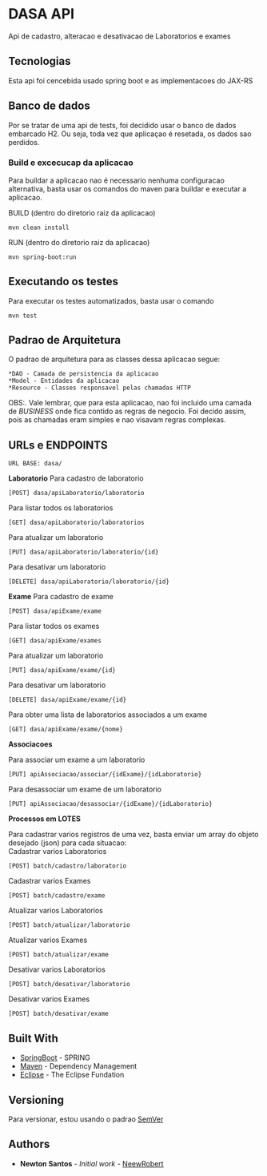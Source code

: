 # DASA API 

Api de cadastro, alteracao e desativacao de Laboratorios e exames

## Tecnologias

Esta api foi cencebida usado spring boot e as implementacoes do JAX-RS

## Banco de dados

 Por se tratar de uma api de tests, foi decidido usar o banco de dados embarcado H2. Ou seja, toda vez que aplicaçao é resetada, os dados sao perdidos.


### Build e excecucap da aplicacao

Para buildar a aplicacao nao é necessario nenhuma configuracao alternativa, basta usar os comandos do maven para buildar e executar a aplicacao.

BUILD (dentro do diretorio raiz da aplicacao)

```
mvn clean install
```

RUN (dentro do diretorio raiz da aplicacao)

```
mvn spring-boot:run
```

## Executando os testes

Para executar os testes automatizados, basta usar o comando

```
mvn test
```

## Padrao de Arquitetura 
 O padrao de arquitetura para as classes dessa aplicacao segue:
 
 	*DAO - Camada de persistencia da aplicacao
 	*Model - Entidades da aplicacao
 	*Resource - Classes responsavel pelas chamadas HTTP
 	
 OBS:. Vale lembrar, que para esta aplicacao, nao foi incluido uma camada de *BUSINESS* onde fica contido as regras de negocio. Foi decido assim, pois as chamadas eram simples e nao visavam regras complexas.
 
 
## URLs e ENDPOINTS
 
 	URL BASE: dasa/
 	
**Laboratorio** 
Para cadastro de laboratorio

	[POST] dasa/apiLaboratorio/laboratorio

Para listar todos os laboratorios

	[GET] dasa/apiLaboratorio/laboratorios

Para atualizar um laboratorio

	[PUT] dasa/apiLaboratorio/laboratorio/{id}	
	
Para desativar um laboratorio

	[DELETE] dasa/apiLaboratorio/laboratorio/{id}	
 	
 **Exame** 
Para cadastro de exame

	[POST] dasa/apiExame/exame

Para listar todos os exames

	[GET] dasa/apiExame/exames

Para atualizar um laboratorio

	[PUT] dasa/apiExame/exame/{id}	
	
Para desativar um laboratorio

	[DELETE] dasa/apiExame/exame/{id}
	
Para obter uma lista de laboratorios associados a um exame
	
	[GET] dasa/apiExame/exame/{nome}
	
**Associacoes**

Para associar um exame a um laboratorio

	[PUT] apiAssociacao/associar/{idExame}/{idLaboratorio}

Para desassociar um exame de um laboratorio

	[PUT] apiAssociacao/desassociar/{idExame}/{idLaboratorio}	
	
**Processos em LOTES**

Para cadastrar varios registros de uma vez, basta enviar um array do objeto desejado (json) para cada situacao:
<br>
Cadastrar varios Laboratorios

	[POST] batch/cadastro/laboratorio 	

Cadastrar varios Exames

	[POST] batch/cadastro/exame
			
Atualizar varios Laboratorios

	[POST] batch/atualizar/laboratorio 	

Atualizar varios Exames

	[POST] batch/atualizar/exame
	
Desativar varios Laboratorios

	[POST] batch/desativar/laboratorio 	

Desativar varios Exames

	[POST] batch/desativar/exame				
	
## Built With

* [SpringBoot](https://spring.io/projects/spring-boot) - SPRING
* [Maven](https://maven.apache.org/) - Dependency Management
* [Eclipse](https://eclispsefundation.org) - The Eclipse Fundation


## Versioning

Para versionar, estou usando o padrao [SemVer](http://semver.org/)

## Authors

* **Newton Santos** - *Initial work* - [NeewRobert](https://github.com/neewrobert)
